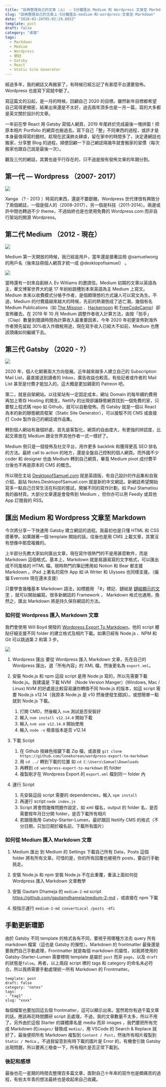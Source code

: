 ```yaml
---
title: "談再整理自己的文章（上） — 5分鐘匯出 Medium 和 Wordpress 文章至 Markdown"
slug: "談再整理自己的文章上-5分鐘匯出-medium-和-wordpress-文章至-Markdown"
date: "2020-02-24T05:02:29.085Z"
template: post
draft: false
category: "桌面"
tags:
  - Markdown
  - Medium
  - Wordpress
  - 網誌
  - Gatsby
  - React
  - Static Site Generator
---
```


經過多年，我的網誌又再搬家了，有時候已經忘記了有甚麼平台還要發佈。Wordpress 也是寫下寫就中斷了。

寫這篇文的沿起，是一月的時候，回顧自己 2020 的目標。雖然新年目標都希望自己寫得更頻密，結果出來還是不太好，過去兩年頂多也是一月一篇，寫的大多都是英文關於設計的文章。

一年前在學 React 用 Gatsby 寫個人網頁，2019 年尾終於完成最後一塊拼圖！把原本相片 Portfolio 的網頁也搬過去。寫下自己「整」不同東西的過程，或許才是本身最值得寫的題材。趁現在武漢肺炎肆虐，留在家中的時間多了，決定連網誌也搬家，分享整 Blog 的過程，順便回顧一下自己網誌隔幾年就會搬家的習慣（每次搬家也跟自己說是最後一次）。

觀及三代的網誌，其實也是平行存在的，只不過是按有發佈文章的年期分割。

## 第一代 — Wordpress （2007- 2017）

![](/media/medium-export-wordpress-1st-gen.png)

Xanga （? - 2013 ）時寫的東西，還是不要獻醜，Wordpress 世代律很有興致分了兩個網誌，一個是個人的（2008-2017），另一個是科技（2011-2014）。兩邊或許中間也轉過不少 theme，不過始終也是也使用免費的 Wordpress.com 而非自行架站的開源 Wordpress。

## 第二代 Medium （2012 - 現在）

![](/media/medium-export-medium-2gen.png)

Medium 第一天開放的時候，我已經是用戶，當年還是搶著註冊 @samuelwong 的用戶名（後來註冊個人網頁才統一成 @desktopofsamuel） 。

![](/media/medium-export-medium-letter.png)

當時還有一封來自創辦人 Ev Williams 的邀請信。Medium 初期的文章以英語為主，華文博客世界大約是 17 年紛紛跳槽到本來英語為主 Medium 上寫文。Medium 本來以收費模式分帳予作者，是個頗理想的方式讓人可以寫文為生。不過，Medium 的付費牆越來越大的時候，先前的熱潮倒成了逃亡潮，幾個有名 Medium Publications（如 [The Mission](https://medium.com/the-mission) 、[Hackernoon](https://hackernoon.com/about-removing-medium-from-hackernooncom-jh212hct) 和 [FreeCodeCamp](https://www.freecodecamp.org/)）卻宣佈離去。在 2019 年 10 月 Medium 調整作者收入計算方法，由按「拍手」（Clap）數量到閱讀時間為計算收入最重要因素，今年 2020 年初更宣佈對海外作者預先留起 30%收入作徵稅用途，現在寫手收入已經大不如前，Medium 也應該頭痛如何繼續下去。

## 第三代 Gatsby （2020 - ?）

![](/media/medium-export-gatsby-3gen.png)

2020 年，個人化朝著兩大方向發展。近年越來越多人建立自己的 Subscription Mail List，最直接送到讀者的 Inbox，廣告收益也較高，有些記者或作者的 Mail List 甚至是付費才能加入的，這大概是更加親密的 Patreon 吧。

第二，就是自架網站。以往架站有一定固定成本，網址 Domain 的每年續約費用再加上寄存 Hosting 的開支。Netlify 的出現卻讓靜態網頁找到一個免費的家，只要駁上程式碼 repo 如 Github，就可以自動發佈。而 Gatsby 就是一個以 React 為本的新的靜態網頁框架（Static Site Generator），可以接駁不同 CMS 或直接打 Code 製作自己的網誌或作品集。

轉到個人網站有幾個好處，首先是客製化，網頁的自由度大，有更強的辨認度，比起文章放在 Medium 跟全世界其他作者一式一樣好了。

Medium 倒只是一個發佈及社交平台，用作更多 backlink 和獲得更高 SEO 排名的方法。最終 call to action 的地方，還是全盤自己控制的個人網頁。而外國不少 coder 和 designer 也由 Medium 轉到自己網頁，畢竟 Medium pivot 成付費平台後也不再是原本的 CMS 的概念。

所以現在主站 [DesktopofSamuel.com](https://www.desktopofsamuel.com) 就是英語版，有自己設計的作品集和自我介紹。副站 Notes.DesktopofSamuel.com 就是新的中文網誌。新網誌希望開始寫多一點自己日常生活在科技的嘗試，開展不同的寫作計劃，如 Paul Stamatiou 我的器材頁。大部分文章還是會發佈到 Medium ，但你亦可以用 Feedly 或其他 App 訂閱我的 RSS。

## 匯出 Medium 和 Wordpress 文章至 Markdown

今次將分享一下快速用 Gatsby 建立網誌的過程。我最初也是只懂 HTML 和 CSS 摸著學。如果跟著一個 template 開始的話，往後也是用 CMS 上載文章，其實沒有想像中那麼複雜的。

上半部分先教大家如何匯出文章，現在寫作很熱門的不是用甚麼軟件，而是 Markdown 這個格式。基本上，Markdown 就是易讀易寫的文字格式，可以匯出成不同風格的 HTML 檔。現時熱門的筆記應用如 Notion 和 Bear 都支援 Markdown 。iPad 上著名的寫作 App 如 iA Writer 和 Ulysses 也同樣支援。（偏偏 Evernote 現在還未支援）

只要學會幾種基本 Markdown 語法，如標題用 「#」標記、鏈結是 [鏈結顯示的文字](網址) ，就可以開始編寫。很多新網誌的 Framework ， Markdown 格式也通用，換然之，匯出 Markdown 將是持久保存網誌的方法。

### 如何從 Wordpress 匯入 Markdown 文章

我們會使用 Will Boyd 開發的 [Wordpress Export To Markdown](https://github.com/lonekorean/wordpress-export-to-markdown)。他的 script 體貼仔細支援不同 folder 的建立格式及相片下載。如果已經有 Node.js 、NPM 和 Git 可以跳過第 2 和第 3 步。

![](/media/wordpress-export-20200511.png)

1.  Wordpress 匯出
    要從 Wordpress 匯入 Markdown 文章，先在自己的 Wordpress 匯出，選「所有內容」的 XML 檔，然後更名為 `export.xml`。
2.  安裝 Node.js 和 npm
    這段 script 是用 Node.js 寫的，所以先需要下載 Node.js。我建議是 下載 NVM （Node Version Manger）(Windows, Mac / Linux) NVM 的好處是比較容易讓你轉換不同 Node.js 的版本，如這 script 需要 Node.js v12.14（我原本 Node.js 是 v10 然後便發生錯誤）。或想簡單一點就到 Node.js 下載。

    1.  打開 CMD，然後輸入 `nvm` 測試是否安裝好
    2.  輸入 `nvm install v12.14.0` 開始下載
    3.  輸入 `nvm use v12.14.0` 開始使用
    4.  輸入 `node -v` 檢查版本是否 v12.14

3.  下載 Script

    1.  在 Github 按緣色按鍵下載 Zip 檔，或直接 `git clone https://github.com/lonekorean/wordpress-export-to-markdown`
    2.  用 `cd ../` 轉到下載的位置 如 `cd C:\Users\Samuel\Downloads`
    3.  再轉到 `cd wordpress-export-to-markdown` 的 folder
    4.  複製剛才在 Wordpress Export 的 `export.xml` 檔到同一 folder 內

4.  運行 Script

    1.  先安裝這段 script 需要的 dependencies，輸入 `npm install`
    2.  再運行 script `node index.js`
    3.  Script 將會問幾條問題作設定，如 xml 檔名，output 的 folder 名，是否需要按年月日分開 folder，是否下載所有相片
    4.  若跟隨我用 Gatsby-Starter-Lumen，最好跟回 Netlify CMS 的格式（不分日期，只加日期於檔名前，下載所有圖片）

### 如何從 Medium 匯入 Markdown 文章

1. Medium 匯出
   到 Medium 的 Settings 下載自己所有 Data，Posts 這個 folder 將有所有文章。可惜的是，你的所有回覆也被視作 posts，要自行手動挑走。

2. 安裝 Node.js 和 npm
   安裝 Node.js 不在此重覆，重溫上面如何從 Wordpress 匯入 Markdown 文章教學
3. 安裝 Gautam Dhameja 的 `medium-2-md` script https://github.com/gautamdhameja/medium-2-md ，或直接在 npm 下載
4. 按指示運行
   `medium-2-md convertLocal /posts -dfi`

## 手動更新環節

由於 Gatsby 不同 template 的格式各有不同，要視乎用哪種方法去 query 所有 markdown 檔案（這也是 Gatsby 的彈性）。Markdown 的 frontmatter 最後還是要我們自己手動處理，Frontmatter 就是每個 markdown 的屬性，如我將使用的 Gatsby-Starter-Lumen 需要標明 template 是屬於 `post` 而非 `page`，以及 `draft`的狀態是`false`。再者，以上兩段 script 裡的 tags 和 category 的命名未必符合。所以我將需要手動處理統一所有 Markdown 的 Frontmatter。

```
template: post
draft: false
category: "notes"
tags:
- "tag1"
slug: "xxxx"
```

每個檔案也要加回這五個 frontmatter，這可以顯示出來。當然若你有過千篇文章的話，應該再花時間鑽研 script 去處理。不過，我的文章數量不太多，所以不用了。另外由於這個 Starter 的媒體庫名是 media 而非 images ，我們要把所有完成 Markdown 的`images/` 替換成 `media/`，用 VSCode 的 Search & Replace 就好了，最後便把所有 Markdown 複製到 `Content / Post`，然後所有相片複製到 `Static / Media` 。不過我留意到有時下載的圖片是 Error 的，有機會引致 Gatsby 出現問題，所以要再三檢查一下，所有相片是否正常下載到。

### 後記和感想

最後也花一星期的時間去整理百多篇文章，面對自己十年來的寫作也是頗痛苦的過程，有些太年青的想法最終也是收起來自己收藏。
